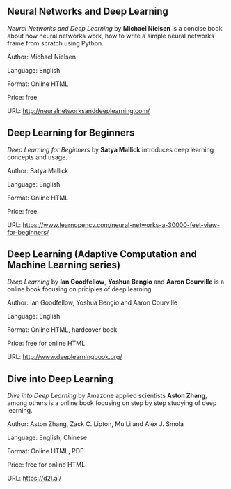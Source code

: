## Neural Networks and Deep Learning
*Neural Networks and Deep Learning* by **Michael Nielsen** is a concise book about how neural networks work, how to write a simple neural networks frame from scratch using Python.

Author: Michael Nielsen

Language: English

Format: Online HTML

Price: free

URL: http://neuralnetworksanddeeplearning.com/

## Deep Learning for Beginners
*Deep Learning for Beginners* by **Satya Mallick** introduces deep learning concepts and usage.

Author: Satya Mallick

Language: English

Format: Online HTML

Price: free

URL: https://www.learnopencv.com/neural-networks-a-30000-feet-view-for-beginners/

## Deep Learning (Adaptive Computation and Machine Learning series)
*Deep Learning* by **Ian Goodfellow**, **Yoshua Bengio** and **Aaron Courville** is a online book focusing on priciples of deep learning.

Author: Ian Goodfellow, Yoshua Bengio and Aaron Courville

Language: English

Format: Online HTML, hardcover book

Price: free for online HTML

URL: http://www.deeplearningbook.org/

## Dive into Deep Learning
*Dive into Deep Learning* by Amazone applied scientists **Aston Zhang**, among others is a online book focusing on step by step studying of deep learning.

Author: Aston Zhang, Zack C. Lipton, Mu Li and Alex J. Smola

Language: English, Chinese

Format: Online HTML, PDF

Price: free for online HTML

URL: https://d2l.ai/